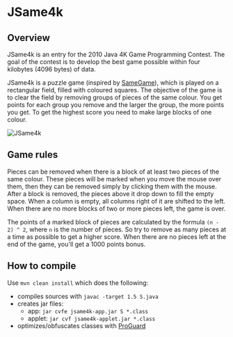 JSame4k
========

Overview
--------
JSame4k is an entry for the 2010 Java 4K Game Programming Contest. The goal of the contest is to develop the best game possible within four kilobytes (4096 bytes) of data.

JSame4k is a puzzle game (inspired by [SameGame](http://en.wikipedia.org/wiki/SameGame)), which is played on a rectangular field, filled with coloured squares. The objective of the game is to clear the field by removing groups of pieces of the same colour. You get points for each group you remove and the larger the group, the more points you get. To get the highest score you need to make large blocks of one colour.

![JSame4k](https://raw.githubusercontent.com/gaborbata/jsame4k/master/resources/jsame4k-screenshot.png)

Game rules
----------
Pieces can be removed when there is a block of at least two pieces of the same colour. These pieces will be marked when you move the mouse over them, then they can be removed simply by clicking them with the mouse. After a block is removed, the pieces above it drop down to fill the empty space. When a column is empty, all columns right of it are shifted to the left. When there are no more blocks of two or more pieces left, the game is over.

The points of a marked block of pieces are calculated by the formula `(n - 2) ^ 2`, where `n` is the number of pieces. So try to remove as many pieces at a time as possible to get a higher score. When there are no pieces left at the end of the game, you'll get a 1000 points bonus.

How to compile
--------------
Use `mvn clean install` which does the following:

* compiles sources with `javac -target 1.5 S.java`
* creates jar files:
    * app: `jar cvfe jsame4k-app.jar S *.class`
    * applet: `jar cvf jsame4k-applet.jar *.class`
* optimizes/obfuscates classes with [ProGuard](http://proguard.sourceforge.net/)
